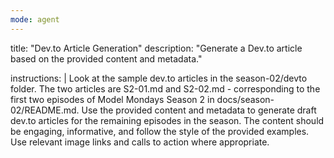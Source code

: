 ```yaml
---
mode: agent
---
```

title: "Dev.to Article Generation"
description: "Generate a Dev.to article based on the provided content and metadata."

instructions: |
  Look at the sample dev.to articles in the season-02/devto folder. 
  The two articles are S2-01.md and S2-02.md - corresponding to the first two episodes of Model Mondays Season 2 in docs/season-02/README.md.
  Use the provided content and metadata to generate draft dev.to articles for the remaining episodes in the season.
  The content should be engaging, informative, and follow the style of the provided examples.
  Use relevant image links and calls to action where appropriate.
  